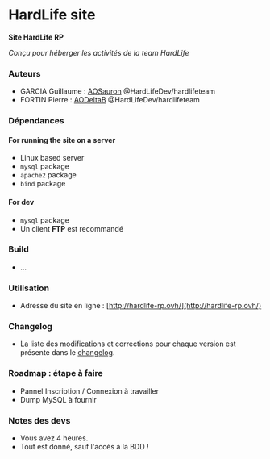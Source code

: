 # HardLife site

**Site HardLife RP**

*Conçu pour héberger les activités de la team HardLife*

### Auteurs

  - GARCIA Guillaume : [AOSauron](https://github.com/AOSauron) @HardLifeDev/hardlifeteam
  - FORTIN Pierre : [AODeltaB](https://github.com/AODeltaB) @HardLifeDev/hardlifeteam

### Dépendances

#### For running the site on a server

  - Linux based server
  - `mysql` package
  - `apache2` package
  - `bind` package

#### For dev  

  - `mysql` package
  - Un client **FTP** est recommandé

### Build

  - ...

### Utilisation

  - Adresse du site en ligne : [http://hardlife-rp.ovh/](http://hardlife-rp.ovh/)

### Changelog

  - La liste des modifications et corrections pour chaque version est présente dans le [changelog](docs/CHANGELOG.md).

### Roadmap : étape à faire

  - Pannel Inscription / Connexion à travailler
  - Dump MySQL à fournir

### Notes des devs

  - Vous avez 4 heures.
  - Tout est donné, sauf l'accès à la BDD !
